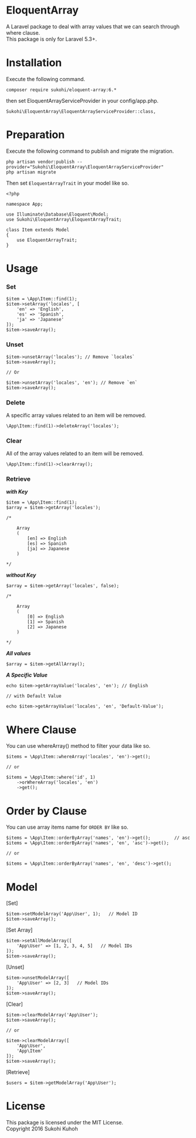# EloquentArray
A Laravel package to deal with array values that we can search through where clause.  
This package is only for Laravel 5.3+.

# Installation

Execute the following command.

    composer require sukohi/eloquent-array:6.*
    
then set EloquentArrayServiceProvider in your config/app.php.

    Sukohi\EloquentArray\EloquentArrayServiceProvider::class, 
    
# Preparation

Execute the following command to publish and migrate the migration.

    php artisan vendor:publish --provider="Sukohi\EloquentArray\EloquentArrayServiceProvider"
    php artisan migrate
    
Then set `EloquentArrayTrait` in your model like so.

    <?php
    
    namespace App;

    use Illuminate\Database\Eloquent\Model;
    use Sukohi\EloquentArray\EloquentArrayTrait;
    
    class Item extends Model
    {
        use EloquentArrayTrait;
    }

# Usage

### Set

    $item = \App\Item::find(1);
    $item->setArray('locales', [
        'en' => 'English',
        'es' => 'Spanish',
        'ja' => 'Japanese'
    ]);
    $item->saveArray();
    
### Unset

    $item->unsetArray('locales'); // Remove `locales`
    $item->saveArray();
    
    // Or
    
    $item->unsetArray('locales', 'en'); // Remove `en`
    $item->saveArray();

### Delete

A specific array values related to an item will be removed.

    \App\Item::find(1)->deleteArray('locales');
    
### Clear

All of the array values related to an item will be removed.

    \App\Item::find(1)->clearArray();

### Retrieve 

***with Key***

    $item = \App\Item::find(1);
    $array = $item->getArray('locales');

    /* 
    
        Array
        (
            [en] => English
            [es] => Spanish
            [ja] => Japanese
        )
    
    */

***without Key***
    
    $array = $item->getArray('locales', false);
    
    /* 
    
        Array
        (
            [0] => English
            [1] => Spanish
            [2] => Japanese
        )
    
    */

***All values***

    $array = $item->getAllArray();

***A Specific Value***

    echo $item->getArrayValue('locales', 'en'); // English

    // with Default Value
    
    echo $item->getArrayValue('locales', 'en', 'Default-Value');

# Where Clause

You can use whereArray() method to filter your data like so.

    $items = \App\Item::whereArray('locales', 'en')->get();
    
    // or
    
    $items = \App\Item::where('id', 1)
        ->orWhereArray('locales', 'en')
        ->get();

# Order by Clause

You can use array items name for `ORDER BY` like so.

    $items = \App\Item::orderByArray('names', 'en')->get();         // asc
    $items = \App\Item::orderByArray('names', 'en', 'asc')->get();
    
    // or
    
    $items = \App\Item::orderByArray('names', 'en', 'desc')->get();

# Model

[Set]

    $item->setModelArray('App\User', 1);   // Model ID
    $item->saveArray();
    
[Set Array]

    $item->setAllModelArray([
        'App\User' => [1, 2, 3, 4, 5]   // Model IDs
    ]);
    $item->saveArray();

[Unset]

    $item->unsetModelArray([
        'App\User' => [2, 3]   // Model IDs
    ]);
    $item->saveArray();

[Clear]

    $item->clearModelArray('App\User');
    $item->saveArray();
    
    // or
    
    $item->clearModelArray([
        'App\User',
        'App\Item'
    ]);
    $item->saveArray();

[Retrieve]

    $users = $item->getModelArray('App\User');

# License

This package is licensed under the MIT License.  
Copyright 2016 Sukohi Kuhoh